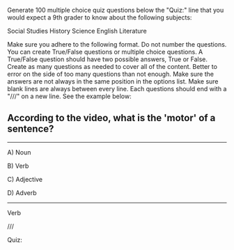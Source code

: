 Generate 100 multiple choice quiz questions below the "Quiz:" line that you would expect a 9th grader to know about the following subjects:

Social Studies
History
Science
English
Literature

Make sure you adhere to the following format. Do not number the questions. You can create True/False questions or multiple choice questions. A True/False question should have two possible answers, True or False. Create as many questions as needed to cover all of the content. Better to error on the side of too many questions than not enough. Make sure the answers are not always in the same position in the options list. Make sure blank lines are always between every line. Each questions should end with a "///" on a new line. See the example below:

## According to the video, what is the 'motor' of a sentence?

---

A) Noun

B) Verb

C) Adjective

D) Adverb

---

Verb

///

Quiz:


